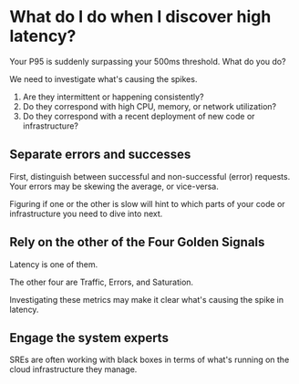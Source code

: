 # What do I do when I discover high latency?

Your P95 is suddenly surpassing your 500ms threshold. What do you do?

We need to investigate what's causing the spikes.

1. Are they intermittent or happening consistently?
1. Do they correspond with high CPU, memory, or network utilization?
1. Do they correspond with a recent deployment of new code or infrastructure?

## Separate errors and successes

First, distinguish between successful and non-successful (error) requests. Your
errors may be skewing the average, or vice-versa.

Figuring if one or the other is slow will hint to which parts of your code or
infrastructure you need to dive into next.

## Rely on the other of the Four Golden Signals

Latency is one of them.

The other four are Traffic, Errors, and Saturation.

Investigating these metrics may make it clear what's causing the spike in
latency.

## Engage the system experts

SREs are often working with black boxes in terms of what's running on the cloud
infrastructure they manage.

